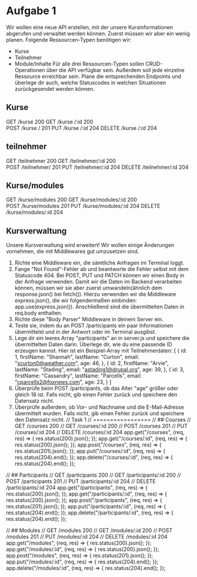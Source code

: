Aufgabe 1
=================
Wir wollen eine neue API erstellen, mit der unsere Kursinformationen abgerufen und verwaltet werden können. Zuerst müssen wir aber ein wenig planen.
Folgende Ressourcen-Typen benötigen wir:
- Kurse
- Teilnehmer
- Module/Inhalte
Für alle drei Ressourcen-Typen sollen CRUD-Operationen über die API verfügbar sein. Außerdem soll jede einzelne Ressource erreichbar sein. Plane die entsprechenden Endpoints und überlege dir auch, welche Statuscodes in welchen Situationen zurückgesendet werden können.

## Kurse

GET          /kurse                    200
GET          /kurse /:id               200  
POST         /kurse /                  201
PUT          /kurse /:id               204
DELETE       /kurse /:id               204



## teilnehmer
GET          /teilnehmer               200
GET          /teilnehmer/:id           200  
POST         /teilnehmer/              201
PUT          /teilnehmer/:id           204
DELETE       /teilnehmer/:id           204


## Kurse/modules
GET          /kurse/modules            200
GET          /kurse/modules/:id        200  
POST         /kurse/modules            201
PUT          /kurse/modules/:id        204
DELETE       /kurse/modules/:id        204




## Kursverwaltung
Unsere Kursverwaltung wird erweitert! Wir wollen einige Änderungen vornehmen, die mit Middlewares gut umzusetzen sind.
1. Richte eine Middleware ein, die sämtliche Anfragen im Terminal loggt.
2. Fange "Not Found"-Fehler ab und beantworte die Fehler selbst mit dem Statuscode 404.
Bei POST, PUT und PATCH können wir einen Body in der Anfrage verwenden. Damit wir die Daten im Backend verarbeiten können, müssen wir sie aber zuerst umwandeln(ähnlich dem response.json() bei fetch()).
Hierzu verwenden wir die Middleware express.json(), die wir folgendermaßen einbinden: app.use(express.json()).
Anschließend sind die übermittelten Daten in req.body enthalten.
1. Richte diese "Body Parser" Middleware in deinem Server ein.
2. Teste sie, indem du an POST /participants ein paar Informationen übermittelst und in der Antwort oder im Terminal ausgibst.
3. Lege dir ein leeres Array "participants" an in server.js und speichere die übermittelten Daten darin. Überlege dir, wie du eine passende ID erzeugen kannst.
Hier ist ein Beispiel-Array mit Teilnehmerdaten:
[
    {
      id: 1,
      firstName: "Shannah",
      lastName: "Curton",
      email: "scurton0@weather.com",
      age: 46,
    }, {
      id: 2,
      firstName: "Arvie",
      lastName: "Stading",
      email: "astading1@drupal.org",
      age: 39,
    }, {
      id: 3,
      firstName: "Cassandry",
      lastName: "Parcells",
      email: "cparcells2@foxnews.com",
      age: 23,
    }
]
1. Überprüfe beim POST /participants, ob das Alter "age" größer oder gleich 18 ist. Falls nicht, gib einen Fehler zurück und speichere den Datensatz nicht.
2. Überprüfe außerdem, ob Vor- und Nachname und die E-Mail-Adresse übermittelt wurden. Falls nicht, gib einen Fehler zurück und speichere den Datensatz nicht.
// Task 1
// =================
// ## Courses
// GET         /courses            200
// GET         /courses/:id        200
// POST        /courses            201
// PUT         /courses/:id        204
// DELETE      /courses/:id        204
app.get("/courses", (req, res) => {
    res.status(200).json();
});
app.get("/courses/:id", (req, res) => {
    res.status(200).json();
});
app.post("/courses", (req, res) => {
    res.status(201).json();
});
app.put("/courses/:id", (req, res) => {
    res.status(204).end();
});
app.delete("/courses/:id", (req, res) => {
    res.status(204).end();
});

// ## Participants
// GET         /participants       200
// GET         /participants/:id   200
// POST        /participants       201
// PUT         /participants/:id   204
// DELETE      /participants/:id   204
app.get("/participants", (req, res) => {
    res.status(200).json();
});
app.get("/participants/:id", (req, res) => {
    res.status(200).json();
});
app.post("/participants", (req, res) => {
    res.status(201).json();
});
app.put("/participants/:id", (req, res) => {
    res.status(204).end();
});
app.delete("/participants/:id", (req, res) => {
    res.status(204).end();
});

// ## Modules
// GET         /modules            200
// GET         /modules/:id        200
// POST        /modules            201
// PUT         /modules/:id        204
// DELETE      /modules/:id        204
app.get("/modules", (req, res) => {
    res.status(200).json();
});
app.get("/modules/:id", (req, res) => {
    res.status(200).json();
});
app.post("/modules", (req, res) => {
    res.status(201).json();
});
app.put("/modules/:id", (req, res) => {
    res.status(204).end();
});
app.delete("/modules/:id", (req, res) => {
    res.status(204).end();
});